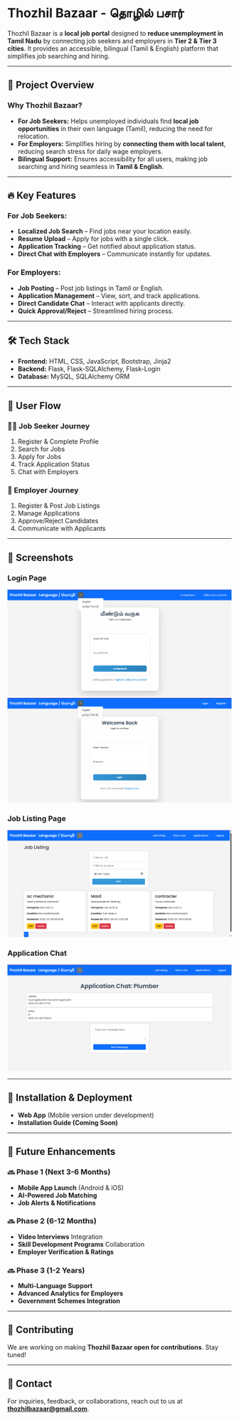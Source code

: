 # Thozhil Bazaar - தொழில் பசார்

Thozhil Bazaar is a **local job portal** designed to **reduce unemployment in Tamil Nadu** by connecting job seekers and employers in **Tier 2 & Tier 3 cities**. It provides an accessible, bilingual (Tamil & English) platform that simplifies job searching and hiring.

---

## 🚀 Project Overview
### Why Thozhil Bazaar?
- **For Job Seekers:** Helps unemployed individuals find **local job opportunities** in their own language (Tamil), reducing the need for relocation.
- **For Employers:** Simplifies hiring by **connecting them with local talent**, reducing search stress for daily wage employers.
- **Bilingual Support:** Ensures accessibility for all users, making job searching and hiring seamless in **Tamil & English**.

---

## 🔥 Key Features
### For Job Seekers:
- **Localized Job Search** – Find jobs near your location easily.
- **Resume Upload** – Apply for jobs with a single click.
- **Application Tracking** – Get notified about application status.
- **Direct Chat with Employers** – Communicate instantly for updates.

### For Employers:
- **Job Posting** – Post job listings in Tamil or English.
- **Application Management** – View, sort, and track applications.
- **Direct Candidate Chat** – Interact with applicants directly.
- **Quick Approval/Reject** – Streamlined hiring process.

---

## 🛠 Tech Stack
- **Frontend:** HTML, CSS, JavaScript, Bootstrap, Jinja2
- **Backend:** Flask, Flask-SQLAlchemy, Flask-Login
- **Database:** MySQL, SQLAlchemy ORM

---

## 📌 User Flow
### 👨‍💼 Job Seeker Journey
1. Register & Complete Profile
2. Search for Jobs
3. Apply for Jobs
4. Track Application Status
5. Chat with Employers

### 🏢 Employer Journey
1. Register & Post Job Listings
2. Manage Applications
3. Approve/Reject Candidates
4. Communicate with Applicants

---

## 📸 Screenshots

### Login Page
![Login Page](job_portal/screenshots/login_tamil.png)
![Login Page](job_portal/screenshots/login_english.png)

### Job Listing Page
![Job Listing Page](job_portal/screenshots/job_listing_filtering.png)

### Application Chat
![Application Chat](job_portal/screenshots/sample_chat.png)

---

## 🔧 Installation & Deployment
- **Web App** (Mobile version under development)
- **Installation Guide (Coming Soon)**

---

## 📅 Future Enhancements
### 🔜 Phase 1 (Next 3-6 Months)
- **Mobile App Launch** (Android & iOS)
- **AI-Powered Job Matching**
- **Job Alerts & Notifications**

### 🔜 Phase 2 (6-12 Months)
- **Video Interviews** Integration
- **Skill Development Programs** Collaboration
- **Employer Verification & Ratings**

### 🔜 Phase 3 (1-2 Years)
- **Multi-Language Support**
- **Advanced Analytics for Employers**
- **Government Schemes Integration**

---

## 🤝 Contributing
We are working on making **Thozhil Bazaar open for contributions**. Stay tuned!

---

## 📩 Contact
For inquiries, feedback, or collaborations, reach out to us at **thozhilbazaar@gmail.com**.
